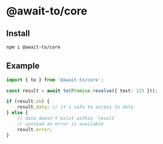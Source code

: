 # @await-to/core

## Install

```sh
npm i @await-to/core
```

## Example

```ts
import { to } from '@await-to/core';

const result = await to(Promise.resolve({ test: 123 }));

if (result.ok) {
	result.data; // it's safe to access to data
} else {
	// data doesn't exist within `result`
	// instead an error is available
	result.error;
}
```
